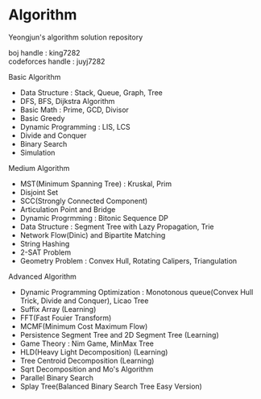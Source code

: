 # Algorithm
Yeongjun's algorithm solution repository   

boj handle : king7282   
codeforces handle : juyj7282   
   
Basic Algorithm   
 - Data Structure : Stack, Queue, Graph, Tree   
 - DFS, BFS, Dijkstra Algorithm   
 - Basic Math : Prime, GCD, Divisor
 - Basic Greedy   
 - Dynamic Programming : LIS, LCS   
 - Divide and Conquer
 - Binary Search
 - Simulation
 
Medium Algorithm   
 - MST(Minimum Spanning Tree) : Kruskal, Prim   
 - Disjoint Set   
 - SCC(Strongly Connected Component)   
 - Articulation Point and Bridge   
 - Dynamic Progrmming : Bitonic Sequence DP
 - Data Structure : Segment Tree with Lazy Propagation, Trie   
 - Network Flow(Dinic) and Bipartite Matching   
 - String Hashing   
 - 2-SAT Problem
 - Geometry Problem : Convex Hull, Rotating Calipers, Triangulation
 
Advanced Algorithm
 - Dynamic Programming Optimization : Monotonous queue(Convex Hull Trick, Divide and Conquer), Licao Tree
 - Suffix Array (Learning)
 - FFT(Fast Fouier Transform)
 - MCMF(Minimum Cost Maximum Flow)
 - Persistence Segment Tree and 2D Segment Tree (Learning)
 - Game Theory : Nim Game, MinMax Tree
 - HLD(Heavy Light Decomposition) (Learning)
 - Tree Centroid Decomposition (Learning)
 - Sqrt Decomposition and Mo's Algorithm
 - Parallel Binary Search
 - Splay Tree(Balanced Binary Search Tree Easy Version)
